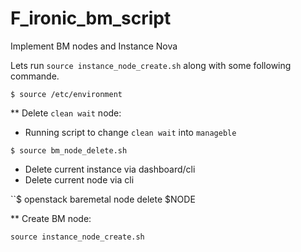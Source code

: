 # F_ironic_bm_script
Implement BM nodes and Instance Nova

Lets run ``source instance_node_create.sh`` along with some following commande.

``$ source /etc/environment``

** Delete `clean wait` node:

- Running script to change `clean wait` into `manageble`

``$ source bm_node_delete.sh``

- Delete current instance via dashboard/cli
- Delete current node via cli

``$ openstack baremetal node delete $NODE

** Create BM node:

``source instance_node_create.sh``
